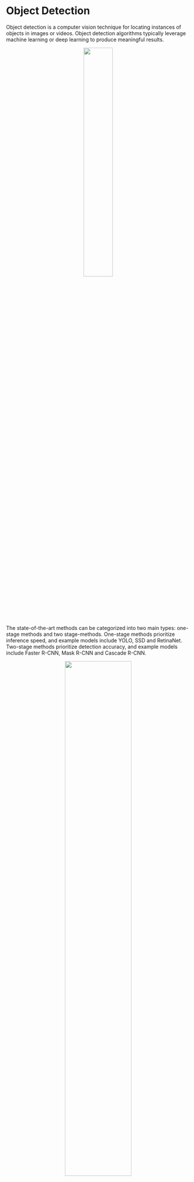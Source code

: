 # Object Detection

Object detection is a computer vision technique for locating instances of objects in images or videos. Object detection algorithms typically leverage machine learning or deep learning to produce meaningful results.

<p align="center" width="100%">
    <img width="40%" src="https://user-images.githubusercontent.com/76533398/182803919-b7858dfa-7d64-4ea3-9627-03dd412c82cb.png">
</p>

The state-of-the-art methods can be categorized into two main types: one-stage methods and two stage-methods. One-stage methods prioritize inference speed, and example models include YOLO, SSD and RetinaNet. Two-stage methods prioritize detection accuracy, and example models include Faster R-CNN, Mask R-CNN and Cascade R-CNN.

<p align="center" width="100%">
    <img width="60%" src="https://user-images.githubusercontent.com/76533398/182804454-df8b0ea6-bb18-4ad3-9a77-af4c4a54658a.png">
</p>

# YOLO (You Only Look Once) Algorithm

Yolo is a state-of-the-art, real-time object detection system. This algorithm is popular because of its speed and accuracy. It has been used in various applications to detect traffic signals, people, parking meters, and animals.

Biggest advantages:

- Speed (45 frames per second — better than realtime)
- Network understands generalized object representation (This allowed them to train the network on real world images and predictions on artwork was still fairly accurate).
- Faster version (with smaller architecture) — 155 frames per sec but is less accurate.
- Open source: https://pjreddie.com/darknet/yolo/

### Pre-requisites before learning Yolo:
<i>(You can skip the PyTorch implementations in the following videos for now)</i>

- [Intersection over Union](https://www.youtube.com/watch?v=XXYG5ZWtjj0&list=PLhhyoLH6Ijfw0TpCTVTNk42NN08H6UvNq&index=2)
- [Non-Max Suppression](https://www.youtube.com/watch?v=YDkjWEN8jNA&list=PLhhyoLH6Ijfw0TpCTVTNk42NN08H6UvNq&index=3&t=14s)
- [Mean Average Precision](https://www.youtube.com/watch?v=FppOzcDvaDI&t=1186s)

### [YOLO Tutorial](https://www.youtube.com/watch?v=MhftoBaoZpg)
### [Training YOLO on custom data](https://www.youtube.com/watch?v=XNRzZkZ-Byg)
### [YOLO Reading Guide](https://towardsdatascience.com/the-practical-guide-for-object-detection-with-yolov5-algorithm-74c04aac4843)

# Task

<!-- <p align="center" width="100%">
    <img width="30%" src="https://user-images.githubusercontent.com/76533398/183144355-91424024-76b6-44af-96fa-d709b0a9afde.jpeg">
</p> -->
Download this [dataset](https://universe.roboflow.com/roboflow-gw7yv/self-driving-car/dataset/3/download/voc) (self driving car fixed-small dataset), and convert it to YOLO format using Roboflow. Then follow this [notebook](https://colab.research.google.com/github/roboflow-ai/yolov5-custom-training-tutorial/blob/main/yolov5-custom-training.ipynb) to train YOLOv5 on your dataset.
